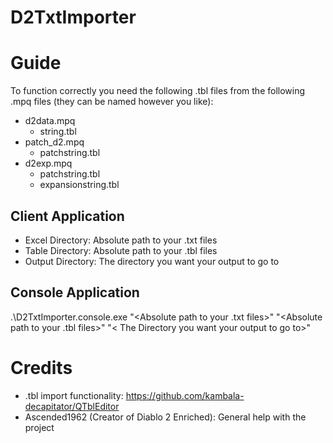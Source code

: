 # D2TxtImporter

# Guide
To function correctly you need the following .tbl files from the following .mpq files (they can be named however you like):
- d2data.mpq
  - string.tbl
- patch_d2.mpq
  - patchstring.tbl
- d2exp.mpq
  - patchstring.tbl
  - expansionstring.tbl
## Client Application
- Excel Directory: Absolute path to your .txt files
- Table Directory: Absolute path to your .tbl files
- Output Directory: The directory you want your output to go to
## Console Application
.\D2TxtImporter.console.exe "<Absolute path to your .txt files>" "<Absolute path to your .tbl files>" "< The Directory you want your output to go to>"

# Credits
- .tbl import functionality: https://github.com/kambala-decapitator/QTblEditor
- Ascended1962 (Creator of Diablo 2 Enriched): General help with the project
